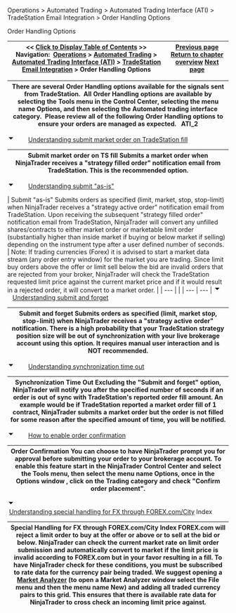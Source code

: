 ﻿
Operations > Automated Trading > Automated Trading Interface (ATI) > TradeStation Email Integration > Order Handling Options

Order Handling Options

| << [Click to Display Table of Contents](order_handling_options.md) >> **Navigation:**     [Operations](operations-1.md) > [Automated Trading](automated_trading-1.md) > [Automated Trading Interface (ATI)](automated_trading_interface_at-1.md) > [TradeStation Email Integration](tradestation_email_integration-1.md) > Order Handling Options | [Previous page](symbol_mapping-1.md) [Return to chapter overview](tradestation_email_integration-1.md) [Next page](stop_order_handling-1.md) |
| --- | --- |

| There are several Order Handling options available for the signals sent from TradeStation.  All Order Handling options are available by selecting the Tools menu in the Control Center, selecting the menu name Options, and then selecting the Automated trading interface category.  Please review all of the following Order Handling options to ensure your orders are managed as expected.    ATI_2 |
| --- |
![tog_minus](tog_minus-1.gif)        [Understanding submit market order on TradeStation fill](javascript:HMToggle('toggle','UnderstandingSubmitMarketOrderOnTradestationFill','UnderstandingSubmitMarketOrderOnTradestationFill_ICON'))

| Submit market order on TS fill Submits a market order when NinjaTrader receives a "strategy filled order" notification email from TradeStation. This is the recommended option. |
| --- |
![tog_minus](tog_minus-1.gif)        [Understanding submit "as-is"](javascript:HMToggle('toggle','UnderstandingSubmitasis','UnderstandingSubmitasis_ICON'))

| Submit "as-is" Submits orders as specified (limit, market, stop, stop-limit) when NinjaTrader receives a "strategy active order" notification email from TradeStation. Upon receiving the subsequent "strategy filled order" notification email from TradeStation, NinjaTrader will convert any unfilled shares/contracts to either market order or marketable limit order (substantially higher than inside market if buying or below market if selling) depending on the instrument type after a user defined number of seconds.     | Note: If trading currencies (Forex) it is advised to start a market data stream (any order entry window) for the market you are trading. Since limit buy orders above the offer or limit sell below the bid are invalid orders that are rejected from your broker, NinjaTrader will check the TradeStation requested limit price against the current market price and if it would result in a rejected order, it will convert to a market order. | | --- | |
| --- | --- |
![tog_minus](tog_minus-1.gif)        [Understanding submit and forget](javascript:HMToggle('toggle','UnderstandingSubmitAndForget','UnderstandingSubmitAndForget_ICON'))

| Submit and forget Submits orders as specified (limit, market stop, stop-limit) when NinjaTrader receives a "strategy active order" notification. There is a high probability that your TradeStation strategy position size will be out of synchronization with your live brokerage account using this option. It requires manual user interaction and is NOT recommended. |
| --- |
![tog_minus](tog_minus-1.gif)        [Understanding synchronization time out](javascript:HMToggle('toggle','UnderstandingSynchronizationTimeOut','UnderstandingSynchronizationTimeOut_ICON'))

| Synchronization Time Out Excluding the "Submit and forget" option, NinjaTrader will notify you after the specified number of seconds if an order is out of sync with TradeStation's reported order fill amount. An example would be if TradeStation reported a market order fill of 1 contract, NinjaTrader submits a market order but the order is not filled for some reason after the specified amount of time, you will be notified. |
| --- |
![tog_minus](tog_minus-1.gif)        [How to enable order confirmation](javascript:HMToggle('toggle','HowToEnableOrderConfirmation','HowToEnableOrderConfirmation_ICON'))

| Order Confirmation You can choose to have NinjaTrader prompt you for approval before submitting your order to your brokerage account. To enable this feature start in the NinjaTrader Control Center and select the Tools menu, then select the menu name Options, once in the Options window , click on the Trading category and check "Confirm order placement". |
| --- |
![tog_minus](tog_minus-1.gif)        [Understanding special handling for FX through FOREX.com/City](javascript:HMToggle('toggle','UnderstandingSpecialHandlingForFxThroughGainCapitalforexcom','UnderstandingSpecialHandlingForFxThroughGainCapitalforexcom_ICON')) Index

| Special Handling for FX through FOREX.com/City Index FOREX.com will reject a limit order to buy at the offer or above or to sell at the bid or below. NinjaTrader can check the current market rate on limit order submission and automatically convert to market if the limit price is invalid according to FOREX.com but in your favor resulting in a fill. To have NinjaTrader check for these conditions, you must be subscribed to rate data for the currency pair being traded. We suggest opening a [Market Analyzer](market_analyzer-1.md) (to open a Market Analyzer window select the File menu and then the menu name New) and adding all traded currency pairs to this grid. This ensures that there is available rate data for NinjaTrader to cross check an incoming limit price against. |
| --- |

